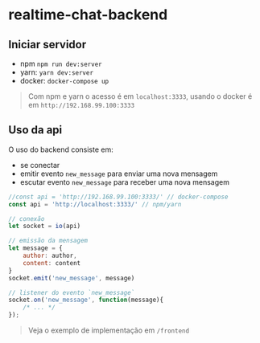 # realtime-chat-backend

## Iniciar servidor

- npm ``npm run dev:server``
- yarn: ``yarn dev:server``
- docker: ``docker-compose up``

> Com npm e yarn o acesso é em `localhost:3333`, usando o docker é em `http://192.168.99.100:3333`

## Uso da api

O uso do backend consiste em:
- se conectar
- emitir evento `new_message` para enviar uma nova mensagem
- escutar evento `new_message` para receber uma nova mensagem

```js
//const api = 'http://192.168.99.100:3333/' // docker-compose
const api = 'http://localhost:3333/' // npm/yarn

// conexão
let socket = io(api)

// emissão da mensagem
let message = {
    author: author,
    content: content
}        
socket.emit('new_message', message)

// listener do evento `new_message`
socket.on('new_message', function(message){
    /* ... */
});
```
> Veja o exemplo de implementação em `/frontend`